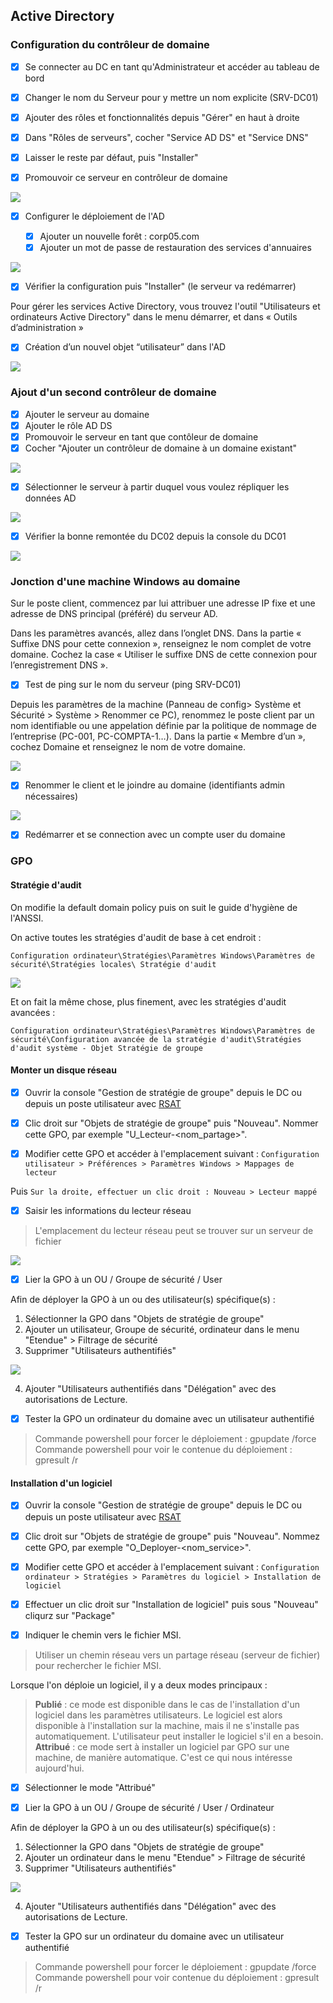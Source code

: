 ## Active Directory

### Configuration du contrôleur de domaine

- [x] Se connecter au DC en tant qu'Administrateur et accéder au tableau de bord
- [x] Changer le nom du Serveur pour y mettre un nom explicite (SRV-DC01)
- [x] Ajouter des rôles et fonctionnalités depuis "Gérer" en haut à droite
- [x] Dans "Rôles de serveurs", cocher "Service AD DS" et "Service DNS"
- [x] Laisser le reste par défaut, puis "Installer"

- [x] Promouvoir ce serveur en contrôleur de domaine

![](https://md.floppy.sh/uploads/2a492489-7bfb-4390-b73b-fa7da7e0c500.png)

- [x] Configurer le déploiement de l'AD

    - [x] Ajouter un nouvelle forêt : corp05.com
    - [x] Ajouter un mot de passe de restauration des services d'annuaires
    
![](https://md.floppy.sh/uploads/71680327-43ec-4ad5-80ec-87da77dba1b1.png)

- [x] Vérifier la configuration puis "Installer" (le serveur va redémarrer)

Pour gérer les services Active Directory, vous trouvez l'outil "Utilisateurs et ordinateurs Active Directory" dans le menu démarrer, et dans « Outils d’administration »

- [x] Création d’un nouvel objet “utilisateur” dans l'AD

![](https://md.floppy.sh/uploads/a2d28db9-33a6-47b7-aa27-7bb78ac49be5.png)

### Ajout d'un second contrôleur de domaine

- [x] Ajouter le serveur au domaine
- [x] Ajouter le rôle AD DS
- [x] Promouvoir le serveur en tant que contôleur de domaine
- [x] Cocher "Ajouter un contrôleur de domaine à un domaine existant"

![](https://md.floppy.sh/uploads/4aa684ef-e7a9-45be-a1e0-0e754f0eaa47.png)

- [x] Sélectionner le serveur à partir duquel vous voulez répliquer les données AD

![](https://md.floppy.sh/uploads/b08c0b17-e290-449b-8e02-20b9d7863661.png)

- [x] Vérifier la bonne remontée du DC02 depuis la console du DC01

![](https://md.floppy.sh/uploads/1be37ec3-ee33-4fcd-9eaa-d5e65f74745d.png)

### Jonction d'une machine Windows au domaine
Sur le poste client, commencez par lui attribuer une adresse IP fixe et     une adresse de DNS principal (préféré) du serveur AD.
   
Dans les paramètres avancés, allez dans l’onglet DNS.
Dans la partie « Suffixe DNS pour cette connexion », renseignez le nom     complet de votre domaine.
Cochez la case « Utiliser le suffixe DNS de cette connexion pour           l’enregistrement DNS ».

- [x] Test de ping sur le nom du serveur (ping SRV-DC01)

Depuis les paramètres de la machine (Panneau de config> Système et         Sécurité > Système > Renommer ce PC), renommez le poste client par un       nom identifiable ou une appelation définie par la politique de             nommage de l’entreprise (PC-001, PC-COMPTA-1…).
Dans la partie « Membre d’un », cochez Domaine et renseignez le nom de     votre domaine.
    
![](https://md.floppy.sh/uploads/8dd248ef-9ffd-4cfe-a920-4199cb96a623.png)

- [x] Renommer le client et le joindre au domaine (identifiants admin nécessaires)

![](https://md.floppy.sh/uploads/8313ece1-97da-4394-a60e-dd3752eb9189.png)

  - [x] Redémarrer et se connection avec un compte user du domaine

### GPO

#### Stratégie d'audit

On modifie la default domain policy puis on suit le guide d'hygiène de l'ANSSI.

On active toutes les stratégies d'audit de base à cet endroit : 

`Configuration ordinateur\Stratégies\Paramètres Windows\Paramètres de sécurité\Stratégies locales\
Stratégie d'audit`

![](https://md.floppy.sh/uploads/7785614d-5119-4308-a1e3-a1fb20166b2c.png)

Et on fait la même chose, plus finement, avec les stratégies d'audit avancées : 

`Configuration ordinateur\Stratégies\Paramètres Windows\Paramètres de sécurité\Configuration avancée de la stratégie d'audit\Stratégies d'audit système - Objet Stratégie de groupe`

#### Monter un disque réseau

- [x] Ouvrir la console "Gestion de stratégie de groupe" depuis le DC ou depuis un poste utilisateur avec [RSAT](#Remote-Server-Administration-Tools-RSAT)

- [x] Clic droit sur "Objets de stratégie de groupe" puis "Nouveau". Nommer cette GPO, par exemple "U_Lecteur-<nom_partage>".

- [x] Modifier cette GPO et accéder à l'emplacement suivant :
`Configuration utilisateur > Préférences > Paramètres Windows > Mappages de lecteur`

Puis `Sur la droite, effectuer un clic droit : Nouveau > Lecteur mappé`

- [x] Saisir les informations du lecteur réseau
> L'emplacement du lecteur réseau peut se trouver sur un serveur de fichier

![](https://md.floppy.sh/uploads/46b84c2b-dfdc-424a-bf51-f87a5b0eba84.png)

- [x] Lier la GPO à un OU / Groupe de sécurité / User

Afin de déployer la GPO à un ou des utilisateur(s) spécifique(s) :
1. Sélectionner la GPO dans "Objets de stratégie de groupe"
2. Ajouter un utilisateur, Groupe de sécurité, ordinateur dans le menu "Etendue" > Filtrage de sécurité
3. Supprimer "Utilisateurs authentifiés"

![](https://md.floppy.sh/uploads/1201a2b9-d8cd-41e8-a135-bd1d3ff2dce3.png)

4. Ajouter "Utilisateurs authentifiés dans "Délégation" avec des autorisations de Lecture.

- [x] Tester la GPO un ordinateur du domaine avec un utilisateur authentifié
> Commande powershell pour forcer le déploiement : gpupdate /force
> Commande powershell pour voir le contenue du déploiement : gpresult /r

#### Installation d'un logiciel 

- [x] Ouvrir la console "Gestion de stratégie de groupe" depuis le DC ou depuis un poste utilisateur avec [RSAT](#Remote-Server-Administration-Tools-RSAT)

- [x] Clic droit sur "Objets de stratégie de groupe" puis "Nouveau". Nommez cette GPO, par exemple "O_Deployer-<nom_service>".

- [x] Modifier cette GPO et accéder à l'emplacement suivant :
`Configuration ordinateur > Stratégies > Paramètres du logiciel > Installation de logiciel`

- [x] Effectuer un clic droit sur "Installation de logiciel" puis sous "Nouveau" cliqurz sur "Package"

- [x] Indiquer le chemin vers le fichier MSI. 
> Utiliser un chemin réseau vers un partage réseau (serveur de fichier) pour rechercher le fichier MSI.

Lorsque l'on déploie un logiciel, il y a deux modes principaux :

> **Publié** : ce mode est disponible dans le cas de l'installation d'un logiciel dans les paramètres utilisateurs. Le logiciel est alors disponible à l'installation sur la machine, mais il ne s'installe pas automatiquement. L'utilisateur peut installer le logiciel s'il en a besoin.
> **Attribué** : ce mode sert à installer un logiciel par GPO sur une machine, de manière automatique. C'est ce qui nous intéresse aujourd'hui.

- [x] Sélectionner le mode "Attribué"

- [x] Lier la GPO à un OU / Groupe de sécurité / User / Ordinateur

Afin de déployer la GPO à un ou des utilisateur(s) spécifique(s) :
1. Sélectionner la GPO dans "Objets de stratégie de groupe"
2. Ajouter un ordinateur dans le menu "Etendue" > Filtrage de sécurité
3. Supprimer "Utilisateurs authentifiés"

![](https://md.floppy.sh/uploads/bcaa4f81-ca2c-45ab-beb2-2a5d165584c6.png)

4. Ajouter "Utilisateurs authentifiés dans "Délégation" avec des autorisations de Lecture.

- [x] Tester la GPO sur un ordinateur du domaine avec un utilisateur authentifié
> Commande powershell pour forcer le déploiement : gpupdate /force
> Commande powershell pour voir contenue du déploiement : gpresult /r
